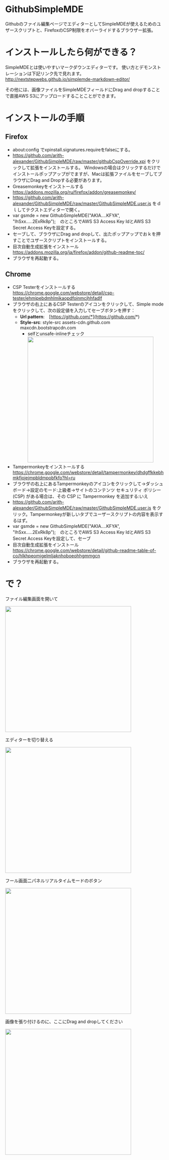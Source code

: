 # GithubSimpleMDE
Githubのファイル編集ページでエディターとしてSimpleMDEが使えるためのユザースクリプトと、FirefoxのCSP制限をオバーライドするブラウザー拡張。

# インストールしたら何ができる？
SimpleMDEとは使いやすいマークダウンエディターです。
使い方とデモンストレーションは下記リンク先で見れます。
http://nextstepwebs.github.io/simplemde-markdown-editor/

その他には、画像ファイルをSimpleMDEフィールドにDrag and dropすることで直接AWS S3にアップロードすることことができます。

# インストールの手順
## Firefox
* about:config でxpinstall.signatures.requireをfalseにする。
* https://github.com/arith-alexander/GithubSimpleMDE/raw/master/githubCspOverride.xpi をクリックして拡張をインストールする。 Windowsの場合はクリックするだけでインストールポップアップがでますが、Macは拡張ファイルをセーブしてブラウザにDrag and Dropする必要があります。
* Greasemonkeyをインストールする　https://addons.mozilla.org/ru/firefox/addon/greasemonkey/
* https://github.com/arith-alexander/GithubSimpleMDE/raw/master/GithubSimpleMDE.user.js をｄｌしてテクストエディターで開く。
* var gsmde = new GithubSimpleMDE("AKIA....KFYA", "lhSxx.....2ExRk8p");　のところでAWS S3 Access Key IdとAWS S3 Secret Access Keyを設定する。
* セーブして、ブラウザにDrag and dropして、出たポップアップでおｋを押すことでユザースクリプトをインストールする。
* 目次自動生成拡張をインストール https://addons.mozilla.org/ja/firefox/addon/github-readme-toc/
* ブラウザを再起動する。

## Chrome
* CSP Testerをインストールする https://chrome.google.com/webstore/detail/csp-tester/ehmipebdmhlmikaopdfoinmcjhhfadlf
* ブラウザの右上にあるCSP Testerのアイコンをクリックして、Simple modeをクリックして、次の設定値を入力してセーブボタンを押す：
  * **Url pattern**:　[https://github.com/*](https://github.com/*)
  * **Style-src**: style-src assets-cdn.github.com maxcdn.bootstrapcdn.com
    * selfとunsafe-inlineチェック　<img src="https://arismile-documents.s3.amazonaws.com/%E3%82%B9%E3%82%AF%E3%83%AA%E3%83%BC%E3%83%B3%E3%82%B7%E3%83%A7%E3%83%83%E3%83%88%202016-02-16%201.45.19_1455554736.png" width="400">
* Tampermonkeyをインストールする　https://chrome.google.com/webstore/detail/tampermonkey/dhdgffkkebhmkfjojejmpbldmpobfkfo?hl=ru
* ブラウザの右上にあるTampermonkeyのアイコンをクリックして→ダッシュボード→設定のモード:上級者→サイトのコンテンツ セキュリティ ポリシー (CSP) がある場合は、その CSP に Tampermonkey を追加する:いえ
* https://github.com/arith-alexander/GithubSimpleMDE/raw/master/GithubSimpleMDE.user.js をクリック。Tampermonkeyが新しいタブでユーザースクリプトの内容を表示するはず。
* var gsmde = new GithubSimpleMDE("AKIA....KFYA", "lhSxx.....2ExRk8p");　のところでAWS S3 Access Key IdとAWS S3 Secret Access Keyを設定して、セーブ
* 目次自動生成拡張をインストール https://chrome.google.com/webstore/detail/github-readme-table-of-co/hlkhpeomjgelmljaknhoboeohhgmmgcn
* ブラウザを再起動する。


# で？
ファイル編集画面を開いて

<img src="https://arismile-documents.s3.amazonaws.com/pen_1452653008.PNG" width="400">

エディターを切り替える

<img src="https://arismile-documents.s3.amazonaws.com/bar_1452653119.PNG" width="400">

フール画面二パネルリアルタイムモードのボタン

<img src="https://arismile-documents.s3.amazonaws.com/button_1452654197.PNG" width="400">

画像を張り付けるのに、ここにDrag and dropしてください

<img src="https://arismile-documents.s3.amazonaws.com/zone_1452654391.PNG" width="400">
